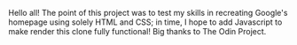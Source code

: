 Hello all! The point of this project was to test my skills in recreating Google's homepage using solely HTML and CSS; in time, I hope to add Javascript to make render this clone fully functional! Big thanks to The Odin Project.